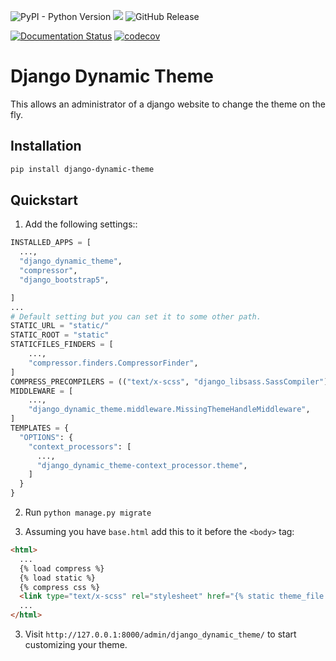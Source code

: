 ![PyPI - Python Version](https://img.shields.io/pypi/pyversions/django-dynamic-theme)
[![](https://img.shields.io/pypi/djversions/django-dynamic-theme?color=0C4B33&logo=django&logoColor=white&label=django)](https://www.djangoproject.com/)
![GitHub Release](https://img.shields.io/github/v/release/segelzwerg/django-dynamic-theme)


[![Documentation Status](https://readthedocs.org/projects/django-dynamic-theme/badge/?version=latest)](https://django-dynamic-theme.readthedocs.io/en/latest/?badge=latest)
[![codecov](https://codecov.io/gh/Segelzwerg/django-dynamic-theme/graph/badge.svg?token=YBTYAESSWE)](https://codecov.io/gh/Segelzwerg/django-dynamic-theme)

# Django Dynamic Theme
This allows an administrator of a django website to change the theme on the fly.

## Installation

```sh
pip install django-dynamic-theme
```

## Quickstart

1. Add  the following settings::

```python
INSTALLED_APPS = [
  ...,
  "django_dynamic_theme",
  "compressor",
  "django_bootstrap5",

]
...
# Default setting but you can set it to some other path.
STATIC_URL = "static/"
STATIC_ROOT = "static"
STATICFILES_FINDERS = [
    ...,
    "compressor.finders.CompressorFinder",
]
COMPRESS_PRECOMPILERS = (("text/x-scss", "django_libsass.SassCompiler"),)
MIDDLEWARE = [
    ...,
    "django_dynamic_theme.middleware.MissingThemeHandleMiddleware",
]
TEMPLATES = {
  "OPTIONS": {
    "context_processors": [
      ...,
      "django_dynamic_theme-context_processor.theme",
    ]
  }
}
```
2. Run `python manage.py migrate`

3. Assuming you have `base.html` add this to it before the `<body>` tag:
```html
<html>
  ...
  {% load compress %}
  {% load static %}
  {% compress css %}
  <link type="text/x-scss" rel="stylesheet" href="{% static theme_file %}" />
  ...
</html>
```

3. Visit `http://127.0.0.1:8000/admin/django_dynamic_theme/` to start customizing your theme.
